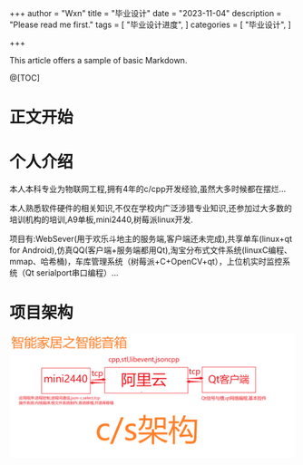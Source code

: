 +++
author = "Wxn"
title = "毕业设计"
date = "2023-11-04"
description = "Please read me first."
tags = [
	"毕业设计进度",
]
categories = [
    "毕业设计",
]

+++

This article offers a sample of basic Markdown.
<!--more-->

@[TOC]

# 正文开始

# 个人介绍

本人本科专业为物联网工程,拥有4年的c/cpp开发经验,虽然大多时候都在摆烂...

本人熟悉软件硬件的相关知识,不仅在学校内广泛涉猎专业知识,还参加过大多数的培训机构的培训,A9单板,mini2440,树莓派linux开发.

项目有:WebSever(用于欢乐斗地主的服务端,客户端还未完成),共享单车(linux+qt for Android),仿真QQ(客户端+服务端都用Qt),淘宝分布式文件系统(linuxC编程、mmap、哈希桶)，车库管理系统（树莓派+C+OpenCV+qt），上位机实时监控系统（Qt serialport串口编程）...

# 项目架构

![1699105738245](图片/1699105738245.png)